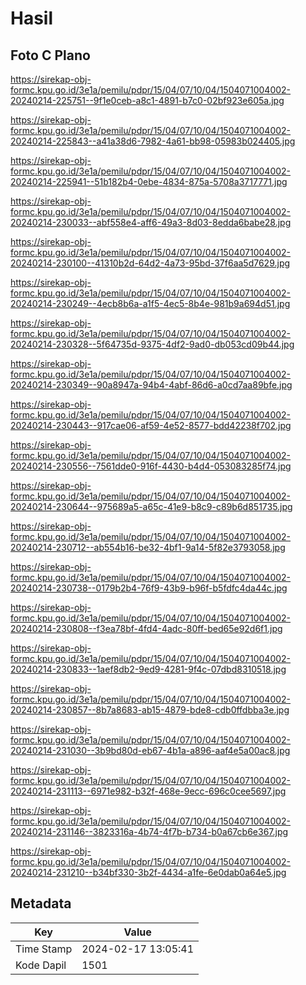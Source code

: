 # Hasil

## Foto C Plano

https://sirekap-obj-formc.kpu.go.id/3e1a/pemilu/pdpr/15/04/07/10/04/1504071004002-20240214-225751--9f1e0ceb-a8c1-4891-b7c0-02bf923e605a.jpg

https://sirekap-obj-formc.kpu.go.id/3e1a/pemilu/pdpr/15/04/07/10/04/1504071004002-20240214-225843--a41a38d6-7982-4a61-bb98-05983b024405.jpg

https://sirekap-obj-formc.kpu.go.id/3e1a/pemilu/pdpr/15/04/07/10/04/1504071004002-20240214-225941--51b182b4-0ebe-4834-875a-5708a3717771.jpg

https://sirekap-obj-formc.kpu.go.id/3e1a/pemilu/pdpr/15/04/07/10/04/1504071004002-20240214-230033--abf558e4-aff6-49a3-8d03-8edda6babe28.jpg

https://sirekap-obj-formc.kpu.go.id/3e1a/pemilu/pdpr/15/04/07/10/04/1504071004002-20240214-230100--41310b2d-64d2-4a73-95bd-37f6aa5d7629.jpg

https://sirekap-obj-formc.kpu.go.id/3e1a/pemilu/pdpr/15/04/07/10/04/1504071004002-20240214-230249--4ecb8b6a-a1f5-4ec5-8b4e-981b9a694d51.jpg

https://sirekap-obj-formc.kpu.go.id/3e1a/pemilu/pdpr/15/04/07/10/04/1504071004002-20240214-230328--5f64735d-9375-4df2-9ad0-db053cd09b44.jpg

https://sirekap-obj-formc.kpu.go.id/3e1a/pemilu/pdpr/15/04/07/10/04/1504071004002-20240214-230349--90a8947a-94b4-4abf-86d6-a0cd7aa89bfe.jpg

https://sirekap-obj-formc.kpu.go.id/3e1a/pemilu/pdpr/15/04/07/10/04/1504071004002-20240214-230443--917cae06-af59-4e52-8577-bdd42238f702.jpg

https://sirekap-obj-formc.kpu.go.id/3e1a/pemilu/pdpr/15/04/07/10/04/1504071004002-20240214-230556--7561dde0-916f-4430-b4d4-053083285f74.jpg

https://sirekap-obj-formc.kpu.go.id/3e1a/pemilu/pdpr/15/04/07/10/04/1504071004002-20240214-230644--975689a5-a65c-41e9-b8c9-c89b6d851735.jpg

https://sirekap-obj-formc.kpu.go.id/3e1a/pemilu/pdpr/15/04/07/10/04/1504071004002-20240214-230712--ab554b16-be32-4bf1-9a14-5f82e3793058.jpg

https://sirekap-obj-formc.kpu.go.id/3e1a/pemilu/pdpr/15/04/07/10/04/1504071004002-20240214-230738--0179b2b4-76f9-43b9-b96f-b5fdfc4da44c.jpg

https://sirekap-obj-formc.kpu.go.id/3e1a/pemilu/pdpr/15/04/07/10/04/1504071004002-20240214-230808--f3ea78bf-4fd4-4adc-80ff-bed65e92d6f1.jpg

https://sirekap-obj-formc.kpu.go.id/3e1a/pemilu/pdpr/15/04/07/10/04/1504071004002-20240214-230833--1aef8db2-9ed9-4281-9f4c-07dbd8310518.jpg

https://sirekap-obj-formc.kpu.go.id/3e1a/pemilu/pdpr/15/04/07/10/04/1504071004002-20240214-230857--8b7a8683-ab15-4879-bde8-cdb0ffdbba3e.jpg

https://sirekap-obj-formc.kpu.go.id/3e1a/pemilu/pdpr/15/04/07/10/04/1504071004002-20240214-231030--3b9bd80d-eb67-4b1a-a896-aaf4e5a00ac8.jpg

https://sirekap-obj-formc.kpu.go.id/3e1a/pemilu/pdpr/15/04/07/10/04/1504071004002-20240214-231113--6971e982-b32f-468e-9ecc-696c0cee5697.jpg

https://sirekap-obj-formc.kpu.go.id/3e1a/pemilu/pdpr/15/04/07/10/04/1504071004002-20240214-231146--3823316a-4b74-4f7b-b734-b0a67cb6e367.jpg

https://sirekap-obj-formc.kpu.go.id/3e1a/pemilu/pdpr/15/04/07/10/04/1504071004002-20240214-231210--b34bf330-3b2f-4434-a1fe-6e0dab0a64e5.jpg


## Metadata

| Key        | Value               |
| ---------- | ------------------- |
| Time Stamp | 2024-02-17 13:05:41 |
| Kode Dapil | 1501                |



